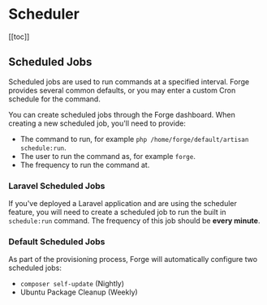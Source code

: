 # Scheduler

[[toc]]

## Scheduled Jobs

Scheduled jobs are used to run commands at a specified interval. Forge provides several common defaults, or you may enter a custom Cron schedule for the command.

You can create scheduled jobs through the Forge dashboard. When creating a new scheduled job, you'll need to provide:

- The command to run, for example `php /home/forge/default/artisan schedule:run`.
- The user to run the command as, for example `forge`.
- The frequency to run the command at.

### Laravel Scheduled Jobs

If you've deployed a Laravel application and are using the scheduler feature, you will need to create a scheduled job to run the built in `schedule:run` command. The frequency of this job should be **every minute**.

### Default Scheduled Jobs

As part of the provisioning process, Forge will automatically configure two scheduled jobs:

- `composer self-update` (Nightly)
- Ubuntu Package Cleanup (Weekly)
